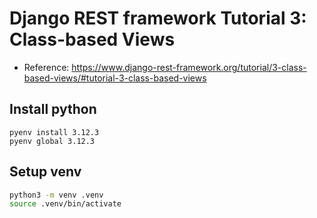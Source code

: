 # Django REST framework Tutorial 3: Class-based Views

- Reference: https://www.django-rest-framework.org/tutorial/3-class-based-views/#tutorial-3-class-based-views

## Install python

```
pyenv install 3.12.3
pyenv global 3.12.3
```

## Setup venv

```bash
python3 -m venv .venv
source .venv/bin/activate
```
